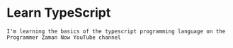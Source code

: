 # Learn TypeScript
```
I'm learning the basics of the typescript programming language on the Programmer Zaman Now YouTube channel
```
